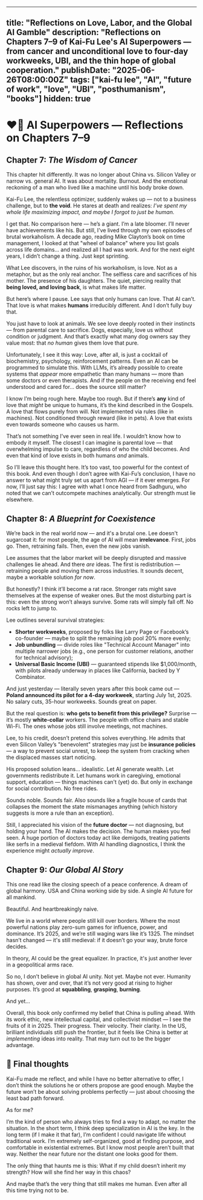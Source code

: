 ---

title: "Reflections on Love, Labor, and the Global AI Gamble"
description: "Reflections on Chapters 7–9 of Kai-Fu Lee's AI Superpowers — from cancer and unconditional love to four-day workweeks, UBI, and the thin hope of global cooperation."
publishDate: "2025-06-26T08:00:00Z"
tags: \["kai-fu lee", "AI", "future of work", "love", "UBI", "posthumanism", "books"]
hidden: true
------------

# ❤️🤖 AI Superpowers — Reflections on Chapters 7–9

## Chapter 7: *The Wisdom of Cancer*

This chapter hit differently. It was no longer about China vs. Silicon Valley or narrow vs. general AI. It was about mortality. Burnout. And the emotional reckoning of a man who lived like a machine until his body broke down.

Kai-Fu Lee, the relentless optimizer, suddenly wakes up — not to a business challenge, but to **the void**. He stares at death and realizes: *I’ve spent my whole life maximizing impact, and maybe I forgot to just be human.*

I get that. No comparison here — he’s a giant. I’m a late bloomer. I’ll never have achievements like his. But still, I’ve lived through my own episodes of brutal workaholism. A decade ago, reading Mike Clayton’s book on time management, I looked at that "wheel of balance" where you list goals across life domains... and realized all I had was work. And for the next eight years, I didn’t change a thing. Just kept sprinting.

What Lee discovers, in the ruins of his workaholism, is love. Not as a metaphor, but as the only real anchor. The selfless care and sacrifices of his mother. The presence of his daughters. The quiet, piercing reality that **being loved, and loving back**, is what makes life matter.

But here’s where I pause. Lee says that only humans can love. That AI can’t. That love is what makes **humans** irreducibly different.
And I don’t fully buy that.

You just have to look at animals. We see love deeply rooted in their instincts — from parental care to sacrifice. Dogs, especially, love us without condition or judgment. And that’s exactly what many dog owners say they value most: that *no human* gives them love that pure.

Unfortunately, I see it this way:
Love, after all, is just a cocktail of biochemistry, psychology, reinforcement patterns.
Even an AI can be programmed to simulate this. With LLMs, it’s already possible to create systems that *appear* more empathetic than many humans — more than some doctors or even therapists. And if the people on the receiving end feel understood and cared for... does the source still matter?

I know I’m being rough here. Maybe too rough. But if there’s **any** kind of love that *might* be unique to humans, it’s the kind described in the Gospels. A love that flows purely from will. Not implemented via rules (like in machines). Not conditioned through reward (like in pets). A love that exists even towards someone who causes us harm.

That’s not something I’ve ever seen in real life. I wouldn’t know how to embody it myself. The closest I can imagine is parental love — that overwhelming impulse to care, regardless of who the child becomes. And even that kind of love exists in both humans *and* animals.

So I’ll leave this thought here. It’s too vast, too powerful for the context of this book.
And even though I don’t agree with Kai-Fu’s conclusion, I have no answer to what might truly set us apart from AGI — if it ever emerges. For now, I’ll just say this: I agree with what I once heard from Sadhguru, who noted that we can’t outcompete machines analytically. Our strength must lie elsewhere.

## Chapter 8: *A Blueprint for Coexistence*

We’re back in the real world now — and it's a brutal one.
Lee doesn't sugarcoat it: for most people, the age of AI will mean **irrelevance**. First, jobs go. Then, retraining fails. Then, even the new jobs vanish.

Lee assumes that the labor market will be deeply disrupted and massive challenges lie ahead. And there *are* ideas. The first is redistribution — retraining people and moving them across industries. It sounds decent, maybe a workable solution *for now*.

But honestly? I think it’ll become a rat race. Stronger rats might save themselves at the expense of weaker ones. But the most disturbing part is this: even the strong won’t always survive. Some rats will simply fall off. No rocks left to jump to.

Lee outlines several survival strategies:

* **Shorter workweeks**, proposed by folks like Larry Page or Facebook’s co-founder — maybe to split the remaining job pool 20% more evenly;
* **Job unbundling** — divide roles like "Technical Account Manager" into multiple narrower jobs (e.g., one person for customer relations, another for technical advisory);
* **Universal Basic Income (UBI)** — guaranteed stipends like \$1,000/month, with pilots already underway in places like California, backed by Y Combinator.

And just yesterday — literally seven years after this book came out — **Poland announced its pilot for a 4-day workweek**, starting July 1st, 2025.
No salary cuts, 35-hour workweeks.
Sounds great on paper.

But the real question is: **who gets to benefit from this privilege?**
Surprise — it’s mostly **white-collar** workers.
The people with office chairs and stable Wi-Fi. The ones whose jobs still involve meetings, not machines.

Lee, to his credit, doesn’t pretend this solves everything. He admits that even Silicon Valley’s "benevolent" strategies may just be **insurance policies** — a way to prevent social unrest, to keep the system from cracking when the displaced masses start noticing.

His proposed solution leans... idealistic.
Let AI generate wealth. Let governments redistribute it. Let humans work in caregiving, emotional support, education — things machines can't (yet) do.
But only in exchange for social contribution. No free rides.

Sounds noble. Sounds fair.
Also sounds like a fragile house of cards that collapses the moment the state mismanages anything (which history suggests is more a rule than an exception).

Still, I appreciated his vision of the **future doctor** — not diagnosing, but holding your hand.
The AI makes the decision. The human makes you feel seen.
A huge portion of doctors today act like demigods, treating patients like serfs in a medieval fiefdom. With AI handling diagnostics, I think the experience might *actually improve*.

## Chapter 9: *Our Global AI Story*

This one read like the closing speech of a peace conference.
A dream of global harmony. USA and China working side by side. A single AI future for all mankind.

Beautiful. And heartbreakingly naive.

We live in a world where people still kill over borders. Where the most powerful nations play zero-sum games for influence, power, and dominance.
It’s 2025, and we’re still waging wars like it’s 1325.
The mindset hasn’t changed — it's still medieval: if it doesn’t go your way, brute force decides.

In theory, AI could be the great equalizer.
In practice, it's just another lever in a geopolitical arms race.

So no, I don’t believe in global AI unity. Not yet. Maybe not ever.
Humanity has shown, over and over, that it’s not very good at rising to higher purposes. It’s good at **squabbling**, **grasping**, **burning**.

And yet...

Overall, this book only confirmed my belief that China is pulling ahead. With its work ethic, new intellectual capital, and collectivist mindset — I see the fruits of it in 2025. Their progress. Their velocity. Their clarity.
In the US, brilliant individuals still push the frontier, but it feels like China is better at *implementing* ideas into reality. That may turn out to be the bigger advantage.

## 👣 Final thoughts

Kai-Fu made me reflect, and while I have no better alternative to offer, I don’t think the solutions he or others propose are good enough. Maybe the future won’t be about solving problems perfectly — just about choosing the least bad path forward.

As for me?

I’m the kind of person who always tries to find a way to adapt, no matter the situation.
In the short term, I think deep specialization in AI is the key.
In the long term (if I make it that far), I’m confident I could navigate life without traditional work. I’m extremely self-organized, good at finding purpose, and comfortable in existential extremes.
But I know most people aren’t built that way. Neither the near future nor the distant one looks good for them.

The only thing that haunts me is this:
What if my child doesn’t inherit my strength?
How will she find her way in this chaos?

And maybe that’s the very thing that still makes me human.
Even after all this time trying not to be.

